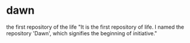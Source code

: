 # dawn
the first repository of the life
"It is the first repository of life. I named the repository 'Dawn', which signifies the beginning of initiative."
